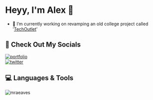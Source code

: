 <!--
**mraeaves/mraeaves** is a ✨ _special_ ✨ repository because its `README.md` (this file) appears on your GitHub profile.

Here are some ideas to get you started:

- 🔭 I’m currently working on ...
- 🌱 I’m currently learning ...
- 👯 I’m looking to collaborate on ...
- 🤔 I’m looking for help with ...
- 💬 Ask me about ...
- 📫 How to reach me: ...
- 😄 Pronouns: ...
- ⚡ Fun fact: ...
-->
# Heyy, I'm Alex 👋

- 🔭 I’m currently working on revamping an old college project called '<a href="https://github.com/mraeaves/techoutlet">TechOutlet</a>'


## 🔗 Check Out My Socials
[![portfolio](https://img.shields.io/badge/my_portfolio-000?style=for-the-badge&logo=ko-fi&logoColor=white)](https://alexeaves.co.uk/)<br/>
[![twitter](https://img.shields.io/badge/twitter-1DA1F2?style=for-the-badge&logo=twitter&logoColor=white)](https://twitter.com/mr_a_eaves)

## 💻 Languages & Tools
<p><img align="left" src="https://github-readme-stats.vercel.app/api/top-langs?username=mraeaves&show_icons=true&locale=en&layout=compact" alt="mraeaves" /></p>
